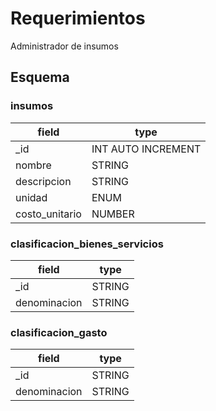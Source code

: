# Requerimientos

Administrador de insumos

## Esquema

### insumos

| field | type |
|---|---|
|_id|INT AUTO INCREMENT|
|nombre|STRING|
|descripcion|STRING|
|unidad|ENUM|
|costo_unitario|NUMBER|

### clasificacion_bienes_servicios

| field | type |
|---|---|
|_id|STRING|
|denominacion|STRING|


### clasificacion_gasto

| field | type |
|---|---|
|_id|STRING|
|denominacion|STRING|
